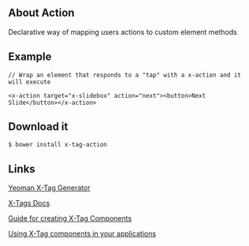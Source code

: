 ## About Action

Declarative way of mapping users actions to custom element methods

## Example

```
// Wrap an element that responds to a "tap" with a x-action and it will execute

<x-action target="x-slidebox" action="next"><button>Next Slide</button></x-action>

```

## Download it

```
$ bower install x-tag-action
```


## Links

[Yeoman X-Tag Generator](https://github.com/x-tag/yo-x-tag-generator)

[X-Tags Docs](http://x-tags.org/docs)

[Guide for creating X-Tag Components](https://github.com/x-tag/core/wiki/Creating-X-Tag-Components)

[Using X-Tag components in your applications](https://github.com/x-tag/core/wiki/Using-our-Web-Components-in-Your-Application)


